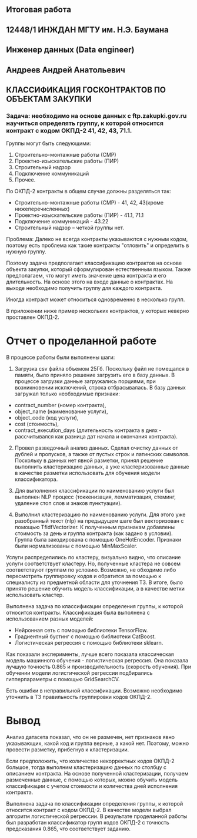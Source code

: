 ## Итоговая работа
## 12448/1 ИНЖДАН МГТУ им. Н.Э. Баумана
## Инженер данных (Data engineer)
## Андреев Андрей Анатольевич

## КЛАССИФИКАЦИЯ ГОСКОНТРАКТОВ ПО ОБЪЕКТАМ ЗАКУПКИ

### Задача: необходимо на основе данных с ftp.zakupki.gov.ru научиться определять группу, к которой относится контракт с кодом ОКПД-2 41, 42, 43, 71.1.

Группы могут быть следующими:

1.	Строительно-монтажные работы (СМР)
2.	Проектно-изыскательские работы (ПИР)
3.	Строительный надзор
4.	Подключение коммуникаций
5.	Прочее.

По ОКПД-2 контракты в общем случае должны разделяться так:
- Строительно-монтажные работы (СМР) - 41, 42, 43(кроме нижеперечисленных)
- Проектно-изыскательские работы (ПИР) - 41.1, 71.1
- Подключение коммуникаций - 43.22
- Строительный надзор – четкой группы нет.


Проблема: Далеко не всегда контракты указываются с нужным кодом, поэтому есть проблема как такие контракты "отловить" и определить в нужную группу.

Поэтому задача предполагает классификацию контрактов на основе объекта закупки, который сформулирован естественным языком. Также предполагаем, что могут иметь значение цена контракта и его длительность.
На основе этого на входе данные о контрактах. На выходе необходимо получить группу для каждого контракта.

Иногда контракт может относиться одновременно в несколько групп.

В приложении ниже пример нескольких контрактов, у которых неверно проставлен ОКПД-2.



# Отчет о проделанной работе

В процессе работы были выполнены шаги:

1. Загрузка csv файла объемом 25Гб. Поскольку файл не помещался в памяти, было приняло решение загрузить его в базу данных. В процессе загрузки данные загружались порциями, при возникновении исключений, строка отбрасывалась. В базу данных загружал только необходимые признаки:
- contract_number (номер контракта), 
- object_name (наименование услуги),
- object_code (код услуги), 
- cost (стоимость), 
- contract_execution_days (длительность контракта в днях -  рассчитывался как разница дат начала и окончания контракта).

2. Провел разведочный анализ данных. Сделал очистку данных от дублей и пропусков, а также от пустых строк и латинских символов. Поскольку в данных нет явной разметки, принял решение выполнить кластеризацию
данных, а уже кластеризованные данные в качестве разметки использовать для обучения модели классификатора.

3. Для выполнения классификации по наименованию услуги был выполнен NLP процесс  (токкенизация, лемматизация, стеминг, удаление стоп слов и знаков пунктуации). 

4. Выполнил кластеризацию  по наименованию услуги. Для этого уже разобранный текст (nlp) на предыдущем шаге был векторизован с помощью TfidfVectorizer. К полученным признакам добавлены стоимость за день и группа контракта (как задано в условии). Группа была закодирована с помощью OneHotEncoder. Признаки были нормализованы с помощью MinMaxScaler.

Услуги распределились по кластеру, визуально видно, что описание услуги соответствует кластеру. Но, полученные кластера не совсем соответствуют группам по условию. Возможно, не обходимо либо пересмотреть группировку кодов и обратится за помощью к специалисту из предметной области для уточнения ТЗ. В итоге, было принято решение обучить модель классификации, а в качестве метки использовать кластер.

Выполнена задача по классификации определения группы, к которой относится контракты. Классификация была выполнена с использованием разных моделей:
- Нейронная сеть c помощью библиотеки TensorFlow.
- Градиентный бустинг с помощью библиотеки CatBoost.
- Логистическая регрессия с помощью библиотеки sklearn.

Как показали эксперименты, лучше всего показала классическая модель машинного обучения - логистическая регрессия. Она показала лучшую точность 0.865 и производительность (скорость обучения). 
При обучении модели логистической регрессии подбирались гипперпараметры с помощью GridSearchCV. 

Есть ошибки в неправильной классификации. Возможно необходимо уточнить в ТЗ правильность группировки кодов ОКПД-2.


# Вывод

Анализ датасета показал, что он не размечен, нет признаков явно указывающих, какой код и группа верные, а какой нет. Поэтому, можно провести разметку, прибегнув к кластеризации.

Если предположить, что количество некорректных кодов ОКПД-2 большое, тогда выполним кластеризацию данных по столбцу с описанием контракта. На основе полученной кластеризации, получаем размеченные данные, с помощью которых, можно обучить модель классификации с учетом стоимости и количества дней исполнения контракта.

Выполнена задача по классификации определения группы, к которой относится контракт с кодом ОКПД-2.
В качестве модели выбрал алгоритм логистической регрессии. В результате проделанной работы был разработан классификатор групп кодов ОКПД-2 с точность предсказания 0.865, что соответствует заданию.






